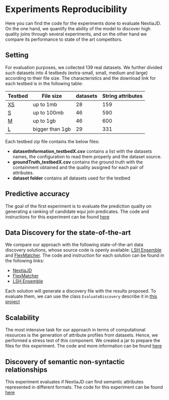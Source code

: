 # Experiments Reproducibility

Here you can find the code for the experiments done to evaluate NextiaJD. On the one hand, we quantify the ability of the model to discover high quality joins through several experiments, and on the other hand we compare its performance to state of the art competitors.

## Setting
For evaluation purposes, we collected 139 real datasets. We further divided such datasets into 4 testbeds (extra-small, small, medium and large) according to their file size. The  characteristics and the download link for each testbed is in the following table:


| Testbed | File size       | datasets | String attributes |
|---------|-----------------|----------|-------------------|
| [XS](https://mydisk.cs.upc.edu/s/eCmfrNEBSKkcWcn/download)      | up to 1mb       | 28       | 159               |
| [S](https://mydisk.cs.upc.edu/s/dX3FajwWZn7rrrd/download)       | up to 100mb     | 46       | 590               |
| [M](https://mydisk.cs.upc.edu/s/niPyR4WTtxydprj/download)       | up to 1gb       | 46       | 600               |
| [L](https://mydisk.cs.upc.edu/s/4qoi76ziT2wJaCR/download)       | bigger than 1gb | 29       | 331               |

Each testbed zip file contains the below files:

* **datasetInformation_testbedX.csv** contains a list with the datasets names, the configuration to read them properly and the dataset source.
* **groundTruth_testbedX.csv** contains the ground truth with the containment obtained and the quality assigned for each pair of attributes.
* **dataset folder** contains all datasets used for the testbed
## Predictive accuracy 

The goal of the first experiment is to evaluate the prediction quality on generating a ranking of candidate equi join predicates. The code and instructions for this experiment can be found [here](https://github.com/dtim-upc/NextiaJD/tree/nextiajd_v3.0.1/sql/nextiajd/experiments/NextiaJD)

## Data Discovery for the state-of-the-art

We compare our approach with the following state-of-the-art data discovery solutions, whose source code is openly available: [LSH Ensemble](https://github.com/ekzhu/datasketch) and [FlexMatcher](https://github.com/biggorilla-gh/flexmatcher). 
The code and instruction for each solution can be found in the following links:

* [NextiaJD](https://github.com/dtim-upc/NextiaJD/tree/nextiajd_v3.0.1/sql/nextiajd/experiments/NextiaJD)
* [FlexMatcher](https://github.com/dtim-upc/NextiaJD/tree/nextiajd_v3.0.1/sql/nextiajd/experiments/FlexMatcher)
* [LSH Ensemble](https://github.com/dtim-upc/NextiaJD/tree/nextiajd_v3.0.1/sql/nextiajd/experiments/LSH%20Ensemble)

Each solution will generate a discovery file with the results proposed. To evaluate them, we can use the class `EvaluateDiscovery` describe it in [this project](https://github.com/dtim-upc/NextiaJD/tree/nextiajd_v3.0.1/sql/nextiajd/experiments/NextiaJD#discovery-metrics)


## Scalability

The most intensive task for our approach in terms of computational resources is the generation of attribute profiles from datasets. Hence, we performed a stress test of this component. We created a jar to prepare the files for this experiment. The code and more information can be found [here](https://github.com/dtim-upc/NextiaJD/tree/nextiajd_v3.0.1/sql/nextiajd/experiments/Scalability)



## Discovery of semantic non-syntactic relationships

This experiment evaluates if NextiaJD can find semantic attributes represented in different formats. The code for this experiment can be found [here](https://github.com/dtim-upc/NextiaJD/tree/nextiajd_v3.0.1/sql/nextiajd/experiments/SemanticNS)



